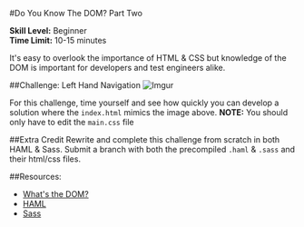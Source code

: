 #Do You Know The DOM? Part Two

__Skill Level:__ Beginner  
__Time Limit:__ 10-15 minutes

It's easy to overlook the importance of HTML & CSS but knowledge of the DOM is important for developers and test engineers alike.

##Challenge: Left Hand Navigation
![Imgur](http://i.imgur.com/xij4vJT.jpg)

For this challenge, time yourself and see how quickly you can develop a solution where the `index.html` mimics the image above. __NOTE:__ You should only have to edit the `main.css` file

##Extra Credit
Rewrite and complete this challenge from scratch in both HAML & Sass. Submit a branch with both the precompiled `.haml` & `.sass` and their html/css files.

##Resources:
  - [What's the DOM?](https://developer.mozilla.org/en-US/docs/Web/API/Document_Object_Model/Introduction)
  - [HAML](http://haml.info/)
  - [Sass](http://sass-lang.com/)

